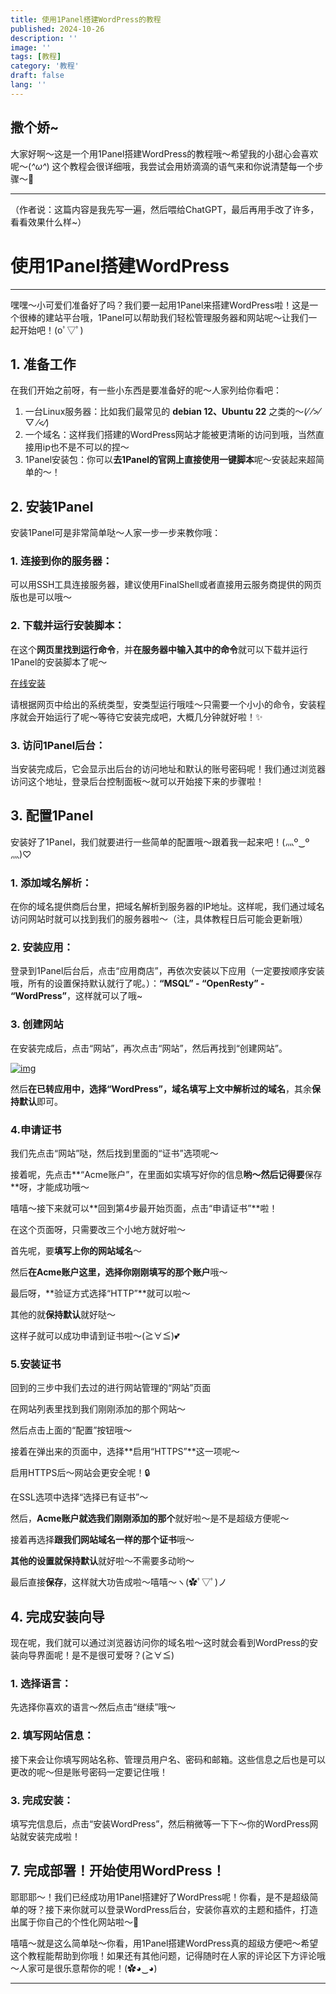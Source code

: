 ```yaml
---
title: 使用1Panel搭建WordPress的教程
published: 2024-10-26
description: ''
image: ''
tags: [教程]
category: '教程'
draft: false 
lang: ''
---
```

## 撒个娇~

大家好啊～这是一个用1Panel搭建WordPress的教程哦～希望我的小甜心会喜欢呢～(*^ω^*) 这个教程会很详细哦，我尝试会用娇滴滴的语气来和你说清楚每一个步骤～💖

------

（作者说：这篇内容是我先写一遍，然后喂给ChatGPT，最后再用手改了许多，看看效果什么样~）

# 使用1Panel搭建WordPress

------

嘿嘿～小可爱们准备好了吗？我们要一起用1Panel来搭建WordPress啦！这是一个很棒的建站平台哦，1Panel可以帮助我们轻松管理服务器和网站呢～让我们一起开始吧！(oﾟ▽ﾟ)

## 1. 准备工作

在我们开始之前呀，有一些小东西是要准备好的呢～人家列给你看吧：

1. 一台Linux服务器：比如我们最常见的 **debian 12、Ubuntu 22** 之类的～(⁄ ⁄>⁄ ▽ ⁄<⁄)
2. 一个域名：这样我们搭建的WordPress网站才能被更清晰的访问到哦，当然直接用ip也不是不可以的捏～
3. 1Panel安装包：你可以**去1Panel的官网上直接使用一键脚本**呢～安装起来超简单的～！

## 2. 安装1Panel

安装1Panel可是非常简单哒～人家一步一步来教你哦：

### 1. 连接到你的服务器：

可以用SSH工具连接服务器，建议使用FinalShell或者直接用云服务商提供的网页版也是可以哦～

### 2. 下载并运行安装脚本：

在这个**网页里找到运行命令**，并**在服务器中输入其中的命令**就可以下载并运行1Panel的安装脚本了呢～

[在线安装](https://1panel.cn/docs/installation/online_installation/)

请根据网页中给出的系统类型，安类型运行哦哇～只需要一个小小的命令，安装程序就会开始运行了呢～等待它安装完成吧，大概几分钟就好啦！✨

### 3. 访问1Panel后台：

当安装完成后，它会显示出后台的访问地址和默认的账号密码呢！我们通过浏览器访问这个地址，登录后台控制面板～就可以开始接下来的步骤啦！

## 3. 配置1Panel

安装好了1Panel，我们就要进行一些简单的配置哦～跟着我一起来吧！(灬º‿º灬)♡

### 1. 添加域名解析：

在你的域名提供商后台里，把域名解析到服务器的IP地址。这样呢，我们通过域名访问网站时就可以找到我们的服务器啦～（注，具体教程日后可能会更新哦）

### 2. 安装应用：

登录到1Panel后台后，点击“应用商店”，再依次安装以下应用（一定要按顺序安装哦，所有的设置保持默认就行了呢。）：**“MSQL” - “OpenResty” - “WordPress”**，这样就可以了哦~

### 3. 创建网站

在安装完成后，点击“网站”，再次点击“网站”，然后再找到“创建网站”。

[![img](https://wp.mosior.com/wp-content/uploads/2024/10/52853673-1.jpg)](https://wp.mosior.com/wp-content/uploads/2024/10/52853673-1.jpg)

然后**在已转应用中，选择“WordPress”，域名填写上文中解析过的域名**，其余**保持默认**即可。

### 4.申请证书

我们先点击“网站”哒，然后找到里面的“证书”选项呢～

接着呢，先点击**“Acme账户”，在里面如实填写好你的信息**哟～然后记得要**保存**呀，才能成功哦～

嘻嘻～接下来就可以**回到第4步最开始页面，点击“申请证书”**啦！

在这个页面呀，只需要改三个小地方就好啦～

首先呢，要**填写上你的网站域名**～

然后**在Acme账户这里，选择你刚刚填写的那个账户**哦～

最后呀，**验证方式选择“HTTP”**就可以啦～

其他的就**保持默认**就好哒～

这样子就可以成功申请到证书啦～(≧∀≦)💕

### 5.安装证书

回到的三步中我们去过的进行网站管理的“网站”页面

在网站列表里找到我们刚刚添加的那个网站～

然后点击上面的“配置”按钮哦～

接着在弹出来的页面中，选择**启用“HTTPS”**这一项呢～

启用HTTPS后～网站会更安全呢！🔒

在SSL选项中选择“选择已有证书”～

然后，**Acme账户就选我们刚刚添加的那个**就好啦～是不是超级方便呢～

接着再选择**跟我们网站域名一样的那个证书**哦～

**其他的设置就保持默认**就好啦～不需要多动哟～

最后直接**保存**，这样就大功告成啦～嘻嘻～ヽ(✿ﾟ▽ﾟ)ノ

## 4. 完成安装向导

现在呢，我们就可以通过浏览器访问你的域名啦～这时就会看到WordPress的安装向导界面呢！是不是很可爱呀？(≧∀≦)

### 1. 选择语言：

先选择你喜欢的语言～然后点击“继续”哦～

### 2. 填写网站信息：

接下来会让你填写网站名称、管理员用户名、密码和邮箱。这些信息之后也是可以更改的呢～但是账号密码一定要记住哦！

### 3. 完成安装：

填写完信息后，点击“安装WordPress”，然后稍微等一下下～你的WordPress网站就安装完成啦！

## 7. 完成部署！开始使用WordPress！

耶耶耶～！我们已经成功用1Panel搭建好了WordPress呢！你看，是不是超级简单的呀？接下来你就可以登录WordPress后台，安装你喜欢的主题和插件，打造出属于你自己的个性化网站啦～💖

嘻嘻～就是这么简单哒～你看，用1Panel搭建WordPress真的超级方便吧～希望这个教程能帮助到你哦！如果还有其他问题，记得随时在人家的评论区下方评论哦～人家可是很乐意帮你的呢！(✿◕‿◕)

---